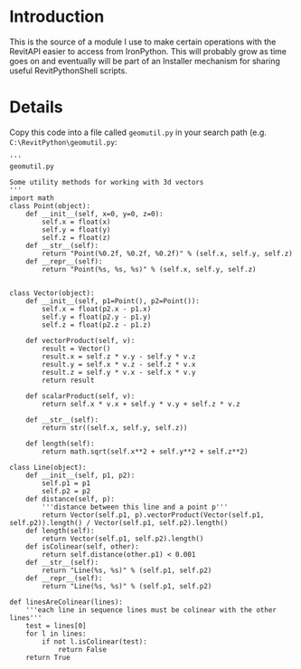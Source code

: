 # Introduction #

This is the source of a module I use to make certain operations with the RevitAPI easier to access from IronPython. This will probably grow as time goes on and eventually will be part of an Installer mechanism for sharing useful RevitPythonShell scripts.


# Details #
Copy this code into a file called `geomutil.py` in your search path (e.g. `C:\RevitPython\geomutil.py`:

```
'''
geomutil.py

Some utility methods for working with 3d vectors
'''
import math
class Point(object):
    def __init__(self, x=0, y=0, z=0):
        self.x = float(x)
        self.y = float(y)
        self.z = float(z)
    def __str__(self):
        return "Point(%0.2f, %0.2f, %0.2f)" % (self.x, self.y, self.z)
    def __repr__(self):
        return "Point(%s, %s, %s)" % (self.x, self.y, self.z)


class Vector(object):
    def __init__(self, p1=Point(), p2=Point()):
        self.x = float(p2.x - p1.x)
        self.y = float(p2.y - p1.y)
        self.z = float(p2.z - p1.z)

    def vectorProduct(self, v):
        result = Vector()
        result.x = self.z * v.y - self.y * v.z
        result.y = self.x * v.z - self.z * v.x
        result.z = self.y * v.x - self.x * v.y
        return result

    def scalarProduct(self, v):
        return self.x * v.x + self.y * v.y + self.z * v.z

    def __str__(self):
        return str((self.x, self.y, self.z))

    def length(self):
        return math.sqrt(self.x**2 + self.y**2 + self.z**2)

class Line(object):
    def __init__(self, p1, p2):
        self.p1 = p1
        self.p2 = p2
    def distance(self, p):
        '''distance between this line and a point p'''
        return Vector(self.p1, p).vectorProduct(Vector(self.p1, self.p2)).length() / Vector(self.p1, self.p2).length()
    def length(self):
        return Vector(self.p1, self.p2).length()
    def isColinear(self, other):
        return self.distance(other.p1) < 0.001
    def __str__(self):
        return "Line(%s, %s)" % (self.p1, self.p2)
    def __repr__(self):
        return "Line(%s, %s)" % (self.p1, self.p2)

def linesAreColinear(lines):
    '''each line in sequence lines must be colinear with the other lines'''
    test = lines[0]
    for l in lines:
        if not l.isColinear(test):
            return False
    return True

```